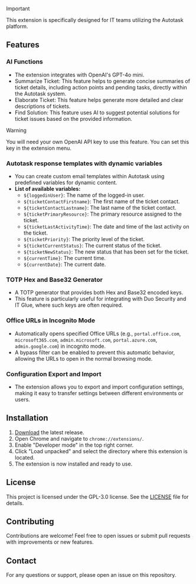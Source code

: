 > [!IMPORTANT]
> This extension is specifically designed for IT teams utilizing the Autotask platform.

## Features

### AI Functions
- The extension integrates with OpenAI's GPT-4o mini.
- Summarize Ticket: This feature helps to generate concise summaries of ticket details, including action points and pending tasks, directly within the Autotask system.
- Elaborate Ticket: This feature helps generate more detailed and clear descriptions of tickets.
- Find Solution: This feature uses AI to suggest potential solutions for ticket issues based on the provided information.
> [!WARNING]
> You will need your own OpenAI API key to use this feature. You can set this key in the extension menu.

### Autotask response templates with dynamic variables
- You can create custom email templates within Autotask using predefined variables for dynamic content.
- **List of available variables:**
  - `${loggedinUser}`: The name of the logged-in user.
  - `${ticketContactFirstname}`: The first name of the ticket contact.
  - `${ticketContactLastname}`: The last name of the ticket contact.
  - `${ticketPrimaryResource}`: The primary resource assigned to the ticket.
  - `${ticketLastActivityTime}`: The date and time of the last activity on the ticket.
  - `${ticketPriority}`: The priority level of the ticket.
  - `${ticketCurrentStatus}`: The current status of the ticket.
  - `${ticketNewStatus}`: The new status that has been set for the ticket.
  - `${currentTime}`: The current time.
  - `${currentDate}`: The current date.

### TOTP Hex and Base32 Generator
- A TOTP generator that provides both Hex and Base32 encoded keys.
- This feature is particularly useful for integrating with Duo Security and IT Glue, where such keys are often required.
  
### Office URLs in Incognito Mode
- Automatically opens specified Office URLs (e.g., `portal.office.com`, `microsoft365.com`, `admin.microsoft.com`, `portal.azure.com`, `admin.google.com`) in incognito mode.
- A bypass filter can be enabled to prevent this automatic behavior, allowing the URLs to open in the normal browsing mode.

### Configuration Export and Import
- The extension allows you to export and import configuration settings, making it easy to transfer settings between different environments or users.

## Installation

1. [Download](https://github.com/El3ctr1cR/SupportTools-extension/archive/refs/heads/main.zip) the latest release.
2. Open Chrome and navigate to `chrome://extensions/`.
3. Enable "Developer mode" in the top right corner.
4. Click "Load unpacked" and select the directory where this extension is located.
5. The extension is now installed and ready to use.

## License

This project is licensed under the GPL-3.0 license. See the [LICENSE](LICENSE) file for details.

## Contributing

Contributions are welcome! Feel free to open issues or submit pull requests with improvements or new features.

## Contact

For any questions or support, please open an issue on this repository.
